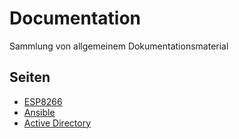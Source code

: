 # Documentation
Sammlung von allgemeinem Dokumentationsmaterial

## Seiten
- [ESP8266](ESP8266.md)
- [Ansible](ansible.md)
- [Active Directory](active-directory.md)
